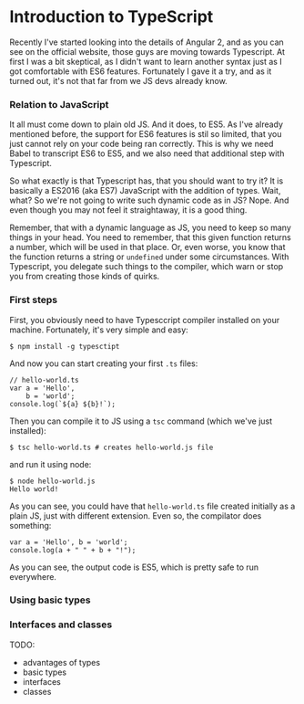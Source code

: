 # Introduction to TypeScript

Recently I've started looking into the details of Angular 2, and as you can see on the official website, those guys are moving towards Typescript. At first I was a bit skeptical, as I didn't want to learn another syntax just as I got comfortable with ES6 features. Fortunately I gave it a try, and as it turned out, it's not that far from we JS devs already know.

### Relation to JavaScript

It all must come down to plain old JS. And it does, to ES5. As I've already mentioned before, the support for ES6 features is stil so limited, that you just cannot rely on your code being ran correctly. This is why we need Babel to transcript ES6 to ES5, and we also need that additional step with Typescript.

So what exactly is that Typescript has, that you should want to try it? It is basically a ES2016 (aka ES7) JavaScript with the addition of types. Wait, what? So we're not going to write such dynamic code as in JS? Nope. And even though you may not feel it straightaway, it is a good thing.

Remember, that with a dynamic language as JS, you need to keep so many things in your head. You need to remember, that this given function returns a number, which will be used in that place. Or, even worse, you know that the function returns a string or `undefined` under some circumstances. With Typescript, you delegate such things to the compiler, which warn or stop you from creating those kinds of quirks.

### First steps

First, you obviously need to have Typesccript compiler installed on your machine. Fortunately, it's very simple and easy:

    $ npm install -g typesctipt
    
And now you can start creating your first `.ts` files:

    // hello-world.ts
    var a = 'Hello',
        b = 'world';
    console.log(`${a} ${b}!`);

Then you can compile it to JS using a `tsc` command (which we've just installed):

    $ tsc hello-world.ts # creates hello-world.js file
    
and run it using node:

    $ node hello-world.js
    Hello world!

As you can see, you could have that `hello-world.ts` file created initially as a plain JS, just with different extension. Even so, the compilator does something:

    var a = 'Hello', b = 'world';
    console.log(a + " " + b + "!");

As you can see, the output code is ES5, which is pretty safe to run everywhere.

### Using basic types

### Interfaces and classes



TODO:

- advantages of types
- basic types
- interfaces
- classes
